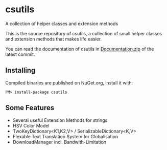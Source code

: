 # csutils
A collection of helper classes and extension methods

This is the source repository of csutils, a collection of small helper classes and extension methods that makes life easier. 

You can read the documentation of csutils in [Documentation.zip](https://github.com/steto-scope/csutils/blob/master/csutils/Documentation.zip) of the latest commit.


## Installing

Compiled binaries are published on NuGet.org, install it with:

    PM> install-package csutils
  
  
## Some Features

* Several useful Extension Methods for strings
* HSV Color Model
* TwoKeyDictionary<K1,K2,V> / SerializableDictionary<K,V>
* Flexable Text Translation System for Globalisation
* DownloadManager incl. Bandwith-Limitation

